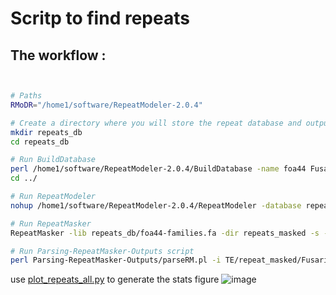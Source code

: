 # Scritp to find repeats
## The workflow :
```bash


# Paths
RMoDR="/home1/software/RepeatModeler-2.0.4"

# Create a directory where you will store the repeat database and output files
mkdir repeats_db
cd repeats_db

# Run BuildDatabase
perl /home1/software/RepeatModeler-2.0.4/BuildDatabase -name foa44 Fusarium_oxysporum_f.sp._albedinis_Foa_44.scaffolds.fa 
cd ../

# Run RepeatModeler
nohup /home1/software/RepeatModeler-2.0.4/RepeatModeler -database repeats_db/foa44 --threads 56 -LTRStruct >& run.out &

# Run RepeatMasker
RepeatMasker -lib repeats_db/foa44-families.fa -dir repeats_masked -s -q -nolow -no_is -norna Fusarium_oxysporum_f.sp._albedinis_Foa_44.scaffolds.fa

# Run Parsing-RepeatMasker-Outputs script
perl Parsing-RepeatMasker-Outputs/parseRM.pl -i TE/repeat_masked/Fusarium_oxysporum_f.sp._albedinis_Foa_44.scaffolds.fa.out -p -v
````
use [plot_repeats_all.py](https://github.com/SolayMane/FOA_scripts/blob/main/plot_repeats_all.py) to generate the stats figure
![image](https://user-images.githubusercontent.com/22656460/225588029-98b99106-e80a-44dd-946b-1ae699b140cb.png)
